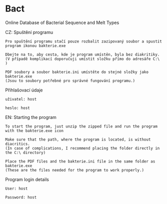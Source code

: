 # Bact
Online Database of Bacterial Sequence and Melt Types

CZ:
Spuštění programu

	Pro spuštění programu stačí pouze rozbalit zazipovaný soubor a spustit program ikonou bakterie.exe
	
	Dbejte na to, aby cesta, kde je program umístěn, byla bez diakritiky. 
	(V případě komplikací doporučuji umístit složku přímo do adresáře C:\ )
	
	PDF soubory a soubor bakterie.ini umístěte do stejné složky jako bakterie.exe 
	(Jsou to soubory potřebné pro správné fungování programu.) 
  
Přihlašovací údaje

	uživatel: host
	
	heslo: host

EN:
Starting the program

	To start the program, just unzip the zipped file and run the program with the bakterie.exe icon
	
	Make sure that the path, where the program is located, is without diacritics.
	(In case of complications, I recommend placing the folder directly in the C:\ directory)
	
	Place the PDF files and the bakterie.ini file in the same folder as bakterie.exe
	(These are the files needed for the program to work properly.)
  
Program login details

	User: host
	
	Password: host
